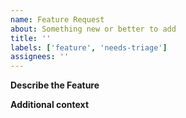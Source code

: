 ```yaml
---
name: Feature Request
about: Something new or better to add
title: ''
labels: ['feature', 'needs-triage']
assignees: ''
---
```


**Describe the Feature**

**Additional context**
